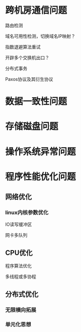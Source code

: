 # 跨机房通信问题

路由检测

域名可用性检测，切换域名IP映射？

指数退避算法重试

开辟多个交换机出口？

分布式事务

Paxos协议及其衍生协议

# 数据一致性问题



# 存储磁盘问题



# 操作系统异常问题

# 程序性能优化问题

## 网络优化

### linux内核参数优化

IO读写缓冲区

网卡多队列

## CPU优化

程序算法优化

多线程或多协程

## 分布式优化

### 无限横向拓展

### 单元化思想













